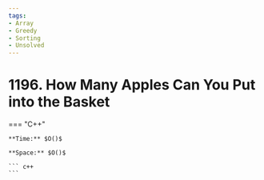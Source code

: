 ```yaml
---
tags:
- Array
- Greedy
- Sorting
- Unsolved
---
```



# 1196. How Many Apples Can You Put into the Basket

=== "C++"

    **Time:** $O()$

    **Space:** $O()$

    ``` c++
    ```